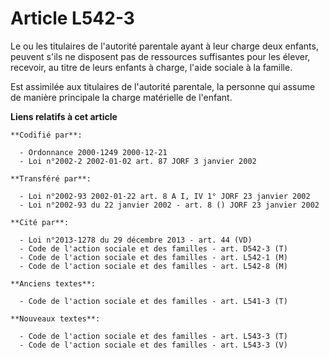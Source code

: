 # Article L542-3

Le ou les titulaires de l'autorité parentale ayant à leur charge deux enfants, peuvent s'ils ne disposent pas de ressources
suffisantes pour les élever, recevoir, au titre de leurs enfants à charge, l'aide sociale à la famille.

Est assimilée aux titulaires de l'autorité parentale, la personne qui assume de manière principale la charge matérielle de
l'enfant.

**Liens relatifs à cet article**

	**Codifié par**:

	  - Ordonnance 2000-1249 2000-12-21
	  - Loi n°2002-2 2002-01-02 art. 87 JORF 3 janvier 2002

	**Transféré par**:

	  - Loi n°2002-93 2002-01-22 art. 8 A I, IV 1° JORF 23 janvier 2002
	  - Loi n°2002-93 du 22 janvier 2002 - art. 8 () JORF 23 janvier 2002

	**Cité par**:

	  - Loi n°2013-1278 du 29 décembre 2013 - art. 44 (VD)
	  - Code de l'action sociale et des familles - art. D542-3 (T)
	  - Code de l'action sociale et des familles - art. L542-1 (M)
	  - Code de l'action sociale et des familles - art. L542-8 (M)

	**Anciens textes**:

	  - Code de l'action sociale et des familles - art. L541-3 (T)

	**Nouveaux textes**:

	  - Code de l'action sociale et des familles - art. L543-3 (T)
	  - Code de l'action sociale et des familles - art. L543-3 (V)
